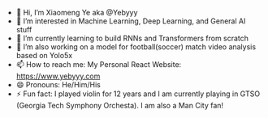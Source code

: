 - 👋 Hi, I’m Xiaomeng Ye aka @Yebyyy
- 👀 I’m interested in Machine Learning, Deep Learning, and General AI stuff
- 🌱 I’m currently learning to build RNNs and Transformers from scratch
- 💞️ I’m also working on a model for football(soccer) match video analysis based on Yolo5x
- 📫 How to reach me: My Personal React Website: https://www.yebyyy.com
- 😄 Pronouns: He/Him/His
- ⚡ Fun fact: I played violin for 12 years and I am currently playing in GTSO (Georgia Tech Symphony Orchesta). I am also a Man City fan!

<!---
yebyyy/yebyyy is a ✨ special ✨ repository because its `README.md` (this file) appears on your GitHub profile.
You can click the Preview link to take a look at your changes.
--->

